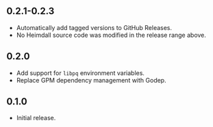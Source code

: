 ## 0.2.1-0.2.3

- Automatically add tagged versions to GitHub Releases.
- No Heimdall source code was modified in the release range above.

## 0.2.0

- Add support for `libpq` environment variables.
- Replace GPM dependency management with Godep.

## 0.1.0

- Initial release.
